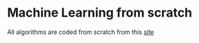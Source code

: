 # Machine Learning from scratch
All algorithms are coded from scratch from this [site](https://giangtranml.github.io/ml)
